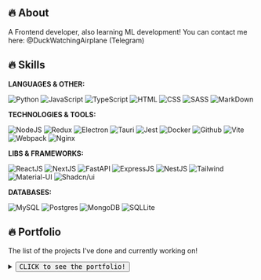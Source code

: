 ## 🔥 About
A Frontend developer, also learning ML development! You can contact me here: @DuckWatchingAirplane (Telegram)

## 🔥 Skills

<b>LANGUAGES & OTHER:</b>

![Python](https://img.shields.io/badge/Python-3572a5?style=for-the-badge&logo=python&logoColor=ffffff)
![JavaScript](https://img.shields.io/badge/JavaScript-323330?style=for-the-badge&logo=javascript&logoColor=F7DF1E)
![TypeScript](https://img.shields.io/badge/TypeScript-007ACC?style=for-the-badge&logo=typescript&logoColor=white)
![HTML](https://img.shields.io/badge/HTML5-E34F26?style=for-the-badge&logo=html5&logoColor=white)
![CSS](https://img.shields.io/badge/CSS3-1572B6?style=for-the-badge&logo=css3&logoColor=white)
![SASS](https://img.shields.io/badge/Sass-CC6699?style=for-the-badge&logo=sass&logoColor=white)
![MarkDown](https://img.shields.io/badge/Markdown-000000?style=for-the-badge&logo=markdown&logoColor=white)

<b>TECHNOLOGIES & TOOLS:</b>

![NodeJS](https://img.shields.io/badge/Node%20js-339933?style=for-the-badge&logo=nodedotjs&logoColor=white)
![Redux](https://img.shields.io/badge/Redux-593D88?style=for-the-badge&logo=redux&logoColor=white)
![Electron](https://img.shields.io/badge/Electron-2B2E3A?style=for-the-badge&logo=electron&logoColor=9FEAF9)
![Tauri](https://img.shields.io/badge/Tauri-FFC131?style=for-the-badge&logo=Tauri&logoColor=white)
![Jest](https://img.shields.io/badge/Jest-C21325?style=for-the-badge&logo=jest&logoColor=white)
![Docker](https://img.shields.io/badge/Docker-2CA5E0?style=for-the-badge&logo=docker&logoColor=white)
![Github](https://img.shields.io/badge/GitHub-100000?style=for-the-badge&logo=github&logoColor=white)
![Vite](https://img.shields.io/badge/Vite-B73BFE?style=for-the-badge&logo=vite&logoColor=FFD62E)
![Webpack](https://img.shields.io/badge/Webpack-8DD6F9?style=for-the-badge&logo=Webpack&logoColor=white)
![Nginx](https://img.shields.io/badge/Nginx-009639?style=for-the-badge&logo=nginx&logoColor=white)

<b>LIBS & FRAMEWORKS:</b>

![ReactJS](https://img.shields.io/badge/React-20232A?style=for-the-badge&logo=react&logoColor=61DAFB)
![NextJS](https://img.shields.io/badge/next%20js-000000?style=for-the-badge&logo=nextdotjs&logoColor=white)
![FastAPI](https://img.shields.io/badge/fastapi-109989?style=for-the-badge&logo=FASTAPI&logoColor=white)
![ExpressJS](https://img.shields.io/badge/Express%20js-000000?style=for-the-badge&logo=express&logoColor=white)
![NestJS](https://img.shields.io/badge/nestjs-E0234E?style=for-the-badge&logo=nestjs&logoColor=white)
![Tailwind](https://img.shields.io/badge/Tailwind_CSS-38B2AC?style=for-the-badge&logo=tailwind-css&logoColor=white)
![Material-UI](https://img.shields.io/badge/Material%20UI-007FFF?style=for-the-badge&logo=mui&logoColor=white)
![Shadcn/ui](https://img.shields.io/badge/shadcn%2Fui-000000?style=for-the-badge&logo=shadcnui&logoColor=white)

<b>DATABASES:</b>

![MySQL](https://img.shields.io/badge/MySQL-005C84?style=for-the-badge&logo=mysql&logoColor=white)
![Postgres](https://img.shields.io/badge/PostgreSQL-316192?style=for-the-badge&logo=postgresql&logoColor=white)
![MongoDB](https://img.shields.io/badge/MongoDB-4EA94B?style=for-the-badge&logo=mongodb&logoColor=white)
![SQLLite](https://img.shields.io/badge/Sqlite-003B57?style=for-the-badge&logo=sqlite&logoColor=white)

## 🔥 Portfolio
The list of the projects I've done and currently working on!
<details>
<summary><button><kbd><kbd>CLICK</kbd> to see the portfolio!</kbd></button></summary>

### <a href="https://github.com/FLEYreal/HatBuilders-Website">1. HatBuilders-Website</a>

<blockquote>Website for my Project: HatBuilders. We're creating the best minecraft buildings for other projects, servers and ordinary players. The project is currently under development but the website is completed, check it out: https://hatbuilders.vercel.app/en</blockquote>

![TypeScript](https://img.shields.io/badge/TypeScript-007ACC?style=for-the-badge&logo=typescript&logoColor=white)
![NextJS](https://img.shields.io/badge/next%20js-000000?style=for-the-badge&logo=nextdotjs&logoColor=white)
![Material-UI](https://img.shields.io/badge/Material%20UI-007FFF?style=for-the-badge&logo=mui&logoColor=white)

<img src="assets/images/hatbuilders.png" alt="Image of HatBuilders website" width="800px"/>

### 2. CodeWave

<blockquote>Failed startup CodeWave Hub that provides development services. Its key feature was a combination of Freelance and Dev Studios. Unfortunetely though, the project has been closed a long time ago but version of website is uploaded here: https://codewave-hub.ru</blockquote>

![TypeScript](https://img.shields.io/badge/TypeScript-007ACC?style=for-the-badge&logo=typescript&logoColor=white)
![ReactJS](https://img.shields.io/badge/React-20232A?style=for-the-badge&logo=react&logoColor=61DAFB)
![Material-UI](https://img.shields.io/badge/Material%20UI-007FFF?style=for-the-badge&logo=mui&logoColor=white)
![NodeJS](https://img.shields.io/badge/Node%20js-339933?style=for-the-badge&logo=nodedotjs&logoColor=white)
![ExpressJS](https://img.shields.io/badge/Express%20js-000000?style=for-the-badge&logo=express&logoColor=white)

<img src="assets/images/codewave.png" alt="Image of CodeWave website" width="800px"/>

### <a href="https://github.com/FLEYreal/Browser-Home">3. Browser-Home</a>

<blockquote>This is a convenient replacement for basic browser's home page. It's mostly for personal usage but you can also use it if you want to. It will be integrated with my another project: Social AI that will be able to copy my behaviour and answer to message in discord / telegram while I'm idle.</blockquote>

![TypeScript](https://img.shields.io/badge/TypeScript-007ACC?style=for-the-badge&logo=typescript&logoColor=white)
![NextJS](https://img.shields.io/badge/next%20js-000000?style=for-the-badge&logo=nextdotjs&logoColor=white)
![Shadcn/ui](https://img.shields.io/badge/shadcn%2Fui-000000?style=for-the-badge&logo=shadcnui&logoColor=white)
![Tailwind](https://img.shields.io/badge/Tailwind_CSS-38B2AC?style=for-the-badge&logo=tailwind-css&logoColor=white)
![Python](https://img.shields.io/badge/Python-3572a5?style=for-the-badge&logo=python&logoColor=ffffff)
![FastAPI](https://img.shields.io/badge/fastapi-109989?style=for-the-badge&logo=FASTAPI&logoColor=white)
![Postgres](https://img.shields.io/badge/PostgreSQL-316192?style=for-the-badge&logo=postgresql&logoColor=white)

<img src="assets/images/browser-home.png" alt="Image of Browser-Home" width="800px"/>

### <a href="https://github.com/FLEYreal/ChatGPT-Assistant">4. ChatGPT-Assistant</a>

<blockquote>ChatGPT-Assisant that can work in as discord bot or in web-interface (inteface if a clone chatGPT's chat). Can be implemented on website with <iframe> tag. Script contains 3 config, for main, style and language configs. Main one contains all settings for the entire project. Project was made on NodeJS & Express.JS</blockquote>

![JavaScript](https://img.shields.io/badge/JavaScript-323330?style=for-the-badge&logo=javascript&logoColor=F7DF1E)
![NodeJS](https://img.shields.io/badge/Node%20js-339933?style=for-the-badge&logo=nodedotjs&logoColor=white)
![ExpressJS](https://img.shields.io/badge/Express%20js-000000?style=for-the-badge&logo=express&logoColor=white)
![SQLLite](https://img.shields.io/badge/Sqlite-003B57?style=for-the-badge&logo=sqlite&logoColor=white)

### <a href="https://github.com/FLEYreal/Storm-Shop-Project">5. StormShop-Project</a>

<blockquote>Uncompleted StormShop website. This is a shop that sells Nitro, Netflix and other subscriptions to Russian Users unable to purchase them. Also sells scripts for various needs. Website contains main page, page with scripts, search bar and feature to add articles</blockquote>

![TypeScript](https://img.shields.io/badge/TypeScript-007ACC?style=for-the-badge&logo=typescript&logoColor=white)
![Material-UI](https://img.shields.io/badge/Material%20UI-007FFF?style=for-the-badge&logo=mui&logoColor=white)
![NodeJS](https://img.shields.io/badge/Node%20js-339933?style=for-the-badge&logo=nodedotjs&logoColor=white)
![ExpressJS](https://img.shields.io/badge/Express%20js-000000?style=for-the-badge&logo=express&logoColor=white)
![MySQL](https://img.shields.io/badge/MySQL-005C84?style=for-the-badge&logo=mysql&logoColor=white)

<img src="assets/images/stormshop.png" alt="Image of StormShop website" width="800px"/>

### <a href="https://github.com/FLEYreal/Music-Player">6. Music-Player</a>

<blockquote>Music player widget with a lot of features, see show case here: https://music-player-eta-one.vercel.app</blockquote>

![TypeScript](https://img.shields.io/badge/TypeScript-007ACC?style=for-the-badge&logo=typescript&logoColor=white)
![ReactJS](https://img.shields.io/badge/React-20232A?style=for-the-badge&logo=react&logoColor=61DAFB)
![Tailwind](https://img.shields.io/badge/Tailwind_CSS-38B2AC?style=for-the-badge&logo=tailwind-css&logoColor=white)

<img src="assets/images/music-player.png" alt="Image of Music Player" width="800px"/>

### <a href="https://github.com/FLEYreal/Video-Player">7. Video-Player</a>

<blockquote>Convenient video player with a lot of features, see show case here: https://video-player-rust.vercel.app/</blockquote>

![TypeScript](https://img.shields.io/badge/TypeScript-007ACC?style=for-the-badge&logo=typescript&logoColor=white)
![ReactJS](https://img.shields.io/badge/React-20232A?style=for-the-badge&logo=react&logoColor=61DAFB)
![Material-UI](https://img.shields.io/badge/Material%20UI-007FFF?style=for-the-badge&logo=mui&logoColor=white)

<img src="assets/images/video-player.png" alt="Image of Video Player" width="800px"/>


### <a href="https://github.com/FLEYreal/Discord-Message-Spammer">8. Discord-Message-Spammer</a>

<blockquote>This is a discord bot, that can send notifications to all users of discord server it's located. Can be used for mailing to everyone. Bot also has filters, message can be sent to exact role. Has API to send notification with. Project was mde with NodeJS & Express.JS & Typescript!</blockquote>

![TypeScript](https://img.shields.io/badge/TypeScript-007ACC?style=for-the-badge&logo=typescript&logoColor=white)
![NodeJS](https://img.shields.io/badge/Node%20js-339933?style=for-the-badge&logo=nodedotjs&logoColor=white)
![ExpressJS](https://img.shields.io/badge/Express%20js-000000?style=for-the-badge&logo=express&logoColor=white)

### <a href="https://github.com/FLEYreal/SAS-Discord-Bot">9. SAS-Discord-Bot</a>

<blockquote>This is a discord bot, that uses API of steam and cs:go to get information about XP of the steam users, sends custom message to discord as XP updated!</blockquote>

![Python](https://img.shields.io/badge/Python-3572a5?style=for-the-badge&logo=python&logoColor=ffffff)

### <a href="https://github.com/FLEYreal/LightShot-Parser">10. LightShot-Parser</a>

<blockquote>Parses LightShot to get random screenshots made by people using lightshot app. Free to use! All docs of usage are in README.md</blockquote>

![Python](https://img.shields.io/badge/Python-3572a5?style=for-the-badge&logo=python&logoColor=ffffff)

</details>
